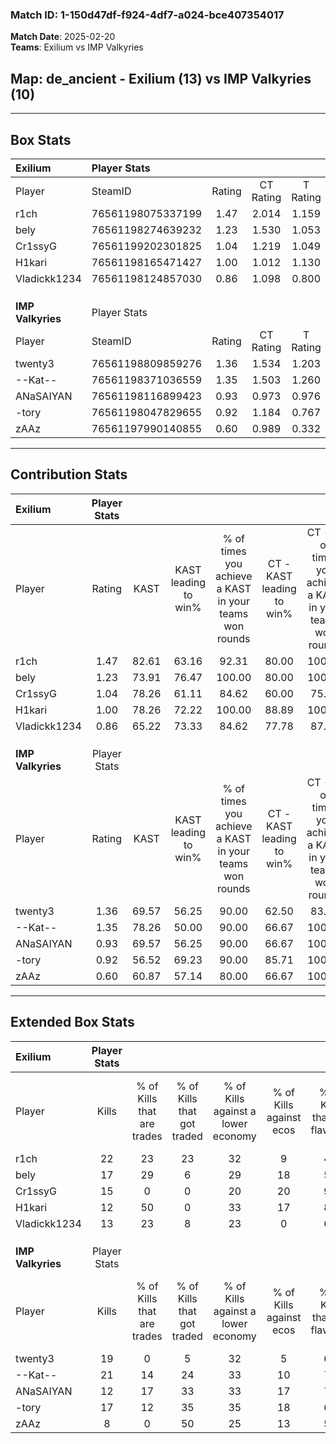 ### Match ID: 1-150d47df-f924-4df7-a024-bce407354017  
**Match Date**: 2025-02-20  
**Teams**: Exilium vs IMP Valkyries  

## **Map**: de_ancient - Exilium (13) vs IMP Valkyries (10)  
---  

## Box Stats  

| **Exilium**       | Player Stats      |        |           |          |       |       |       |         |        |      |     |
| :- | :- | :-: | :-: | :-: | :-: | :-: | :-: | :-: | :-: | :-: | :-: |
| Player            | SteamID           | Rating | CT Rating | T Rating | KAST  |  ADR  | Kills | Assists | Deaths | K/D  | HS% |
| r1ch              | 76561198075337199 |  1.47  |   2.014   |  1.159   | 82.61 | 102.6 |  22   |    4    |   16   | 1.38 | 40  |
| bely              | 76561198274639232 |  1.23  |   1.530   |  1.053   | 73.91 | 83.9  |  17   |    5    |   13   | 1.31 | 47  |
| Cr1ssyG           | 76561199202301825 |  1.04  |   1.219   |  1.049   | 78.26 | 60.0  |  15   |    6    |   16   | 0.94 | 60  |
| H1kari            | 76561198165471427 |  1.00  |   1.012   |  1.130   | 78.26 | 67.3  |  12   |   11    |   15   | 0.80 | 33  |
| Vladickk1234      | 76561198124857030 |  0.86  |   1.098   |  0.800   | 65.22 | 63.6  |  13   |    6    |   17   | 0.76 | 30  |
|                   |                   |        |           |          |       |       |       |         |        |      |     |
|                   |                   |        |           |          |       |       |       |         |        |      |     |
|                   |                   |        |           |          |       |       |       |         |        |      |     |
| **IMP Valkyries** | Player Stats      |        |           |          |       |       |       |         |        |      |     |
| Player            | SteamID           | Rating | CT Rating | T Rating | KAST  |  ADR  | Kills | Assists | Deaths | K/D  | HS% |
| twenty3           | 76561198809859276 |  1.36  |   1.534   |  1.203   | 69.57 | 106.9 |  19   |    8    |   13   | 1.46 | 47  |
| --Kat--           | 76561198371036559 |  1.35  |   1.503   |  1.260   | 78.26 | 77.4  |  21   |    7    |   15   | 1.40 | 33  |
| ANaSAIYAN         | 76561198116899423 |  0.93  |   0.973   |  0.976   | 69.57 | 65.8  |  12   |    5    |   14   | 0.86 | 25  |
| -tory             | 76561198047829655 |  0.92  |   1.184   |  0.767   | 56.52 | 73.2  |  17   |    3    |   19   | 0.89 | 52  |
| zAAz              | 76561197990140855 |  0.60  |   0.989   |  0.332   | 60.87 | 54.0  |   8   |    8    |   18   | 0.44 | 25  |
---  

## Contribution Stats  

| **Exilium**       | Player Stats |       |                      |                                                        |                           |                                                             |                          |                                                            |
| :- | :-: | :-: | :-: | :-: | :-: | :-: | :-: | :-: |
| Player            |    Rating    | KAST  | KAST leading to win% | % of times you achieve a KAST in your teams won rounds | CT - KAST leading to win% | CT - % of times you achieve a KAST in your teams won rounds | T - KAST leading to win% | T - % of times you achieve a KAST in your teams won rounds |
| r1ch              |     1.47     | 82.61 |        63.16         |                         92.31                          |           80.00           |                           100.00                            |          44.44           |                           80.00                            |
| bely              |     1.23     | 73.91 |        76.47         |                         100.00                         |           80.00           |                           100.00                            |          71.43           |                           100.00                           |
| Cr1ssyG           |     1.04     | 78.26 |        61.11         |                         84.62                          |           60.00           |                            75.00                            |          62.50           |                           100.00                           |
| H1kari            |     1.00     | 78.26 |        72.22         |                         100.00                         |           88.89           |                           100.00                            |          55.56           |                           100.00                           |
| Vladickk1234      |     0.86     | 65.22 |        73.33         |                         84.62                          |           77.78           |                            87.50                            |          66.67           |                           80.00                            |
|                   |              |       |                      |                                                        |                           |                                                             |                          |                                                            |
|                   |              |       |                      |                                                        |                           |                                                             |                          |                                                            |
|                   |              |       |                      |                                                        |                           |                                                             |                          |                                                            |
| **IMP Valkyries** | Player Stats |       |                      |                                                        |                           |                                                             |                          |                                                            |
| Player            |    Rating    | KAST  | KAST leading to win% | % of times you achieve a KAST in your teams won rounds | CT - KAST leading to win% | CT - % of times you achieve a KAST in your teams won rounds | T - KAST leading to win% | T - % of times you achieve a KAST in your teams won rounds |
| twenty3           |     1.36     | 69.57 |        56.25         |                         90.00                          |           62.50           |                            83.33                            |          50.00           |                           100.00                           |
| --Kat--           |     1.35     | 78.26 |        50.00         |                         90.00                          |           66.67           |                           100.00                            |          33.33           |                           75.00                            |
| ANaSAIYAN         |     0.93     | 69.57 |        56.25         |                         90.00                          |           66.67           |                           100.00                            |          42.86           |                           75.00                            |
| -tory             |     0.92     | 56.52 |        69.23         |                         90.00                          |           85.71           |                           100.00                            |          50.00           |                           75.00                            |
| zAAz              |     0.60     | 60.87 |        57.14         |                         80.00                          |           66.67           |                           100.00                            |          40.00           |                           50.00                            |
---  

## Extended Box Stats  

| **Exilium**       | Player Stats |                            |                            |                                    |                         |                              |                                 |        |                             |                                     |                          |                               |                            |
| :- | :-: | :-: | :-: | :-: | :-: | :-: | :-: | :-: | :-: | :-: | :-: | :-: | :-: |
| Player            |    Kills     | % of Kills that are trades | % of Kills that got traded | % of Kills against a lower economy | % of Kills against ecos | % of Kills that are flawless | % of Kills that are close duels | Deaths | % of Deaths that get traded | % of Deaths against a lower economy | % of Deaths against ecos | % of Deaths that are flawless | % of Deaths that are close |
| r1ch              |      22      |             23             |             23             |                 32                 |            9            |              45              |                9                |   16   |             38              |                 13                  |            0             |              63               |             0              |
| bely              |      17      |             29             |             6              |                 29                 |           18            |              59              |                0                |   13   |             23              |                  8                  |            0             |              62               |             8              |
| Cr1ssyG           |      15      |             0              |             0              |                 20                 |           20            |              93              |                0                |   16   |             25              |                 13                  |            0             |              69               |             6              |
| H1kari            |      12      |             50             |             0              |                 33                 |           17            |              83              |               17                |   15   |             20              |                 13                  |            7             |              67               |             7              |
| Vladickk1234      |      13      |             23             |             8              |                 23                 |            0            |              62              |                0                |   17   |             24              |                 18                  |            6             |              71               |             0              |
|                   |              |                            |                            |                                    |                         |                              |                                 |        |                             |                                     |                          |                               |                            |
|                   |              |                            |                            |                                    |                         |                              |                                 |        |                             |                                     |                          |                               |                            |
|                   |              |                            |                            |                                    |                         |                              |                                 |        |                             |                                     |                          |                               |                            |
| **IMP Valkyries** | Player Stats |                            |                            |                                    |                         |                              |                                 |        |                             |                                     |                          |                               |                            |
| Player            |    Kills     | % of Kills that are trades | % of Kills that got traded | % of Kills against a lower economy | % of Kills against ecos | % of Kills that are flawless | % of Kills that are close duels | Deaths | % of Deaths that get traded | % of Deaths against a lower economy | % of Deaths against ecos | % of Deaths that are flawless | % of Deaths that are close |
| twenty3           |      19      |             0              |             5              |                 32                 |            5            |              63              |                5                |   13   |              0              |                  8                  |            8             |              62               |             0              |
| --Kat--           |      21      |             14             |             24             |                 33                 |           10            |              71              |                0                |   15   |              7              |                 20                  |            7             |              80               |             0              |
| ANaSAIYAN         |      12      |             17             |             33             |                 33                 |           17            |              75              |                8                |   14   |             14              |                 14                  |            7             |              64               |             14             |
| -tory             |      17      |             12             |             35             |                 35                 |           18            |              65              |                0                |   19   |             11              |                 16                  |            5             |              68               |             11             |
| zAAz              |      8       |             0              |             50             |                 25                 |           13            |              50              |               13                |   18   |             11              |                 22                  |            11            |              56               |             0              |
